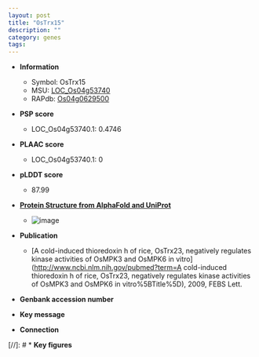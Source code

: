 ```yaml
---
layout: post
title: "OsTrx15"
description: ""
category: genes
tags: 
---
```


* **Information**  
    + Symbol: OsTrx15  
    + MSU: [LOC_Os04g53740](http://rice.plantbiology.msu.edu/cgi-bin/ORF_infopage.cgi?orf=LOC_Os04g53740)  
    + RAPdb: [Os04g0629500](http://rapdb.dna.affrc.go.jp/viewer/gbrowse_details/irgsp1?name=Os04g0629500)  

* **PSP score**  
    + LOC_Os04g53740.1: 0.4746 

* **PLAAC score**  
    + LOC_Os04g53740.1: 0 

* **pLDDT score**
    + 87.99

* **[Protein Structure from AlphaFold and UniProt](https://www.uniprot.org/uniprotkb/Q0J9V5/entry#structure)**
    + ![image](https://ricepsp.github.io/images/Q0/AF-Q0J9V5-F1.png)

* **Publication**  
    + [A cold-induced thioredoxin h of rice, OsTrx23, negatively regulates kinase activities of OsMPK3 and OsMPK6 in vitro](http://www.ncbi.nlm.nih.gov/pubmed?term=A cold-induced thioredoxin h of rice, OsTrx23, negatively regulates kinase activities of OsMPK3 and OsMPK6 in vitro%5BTitle%5D), 2009, FEBS Lett.

* **Genbank accession number**  

* **Key message**  

* **Connection**  

[//]: # * **Key figures**  



